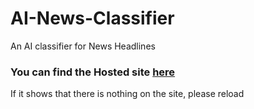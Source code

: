 # AI-News-Classifier
An AI classifier for News Headlines

### You can find the Hosted site <a href="https://network-classifier.herokuapp.com/">here</a>
If it shows that there is nothing on the site, please reload

